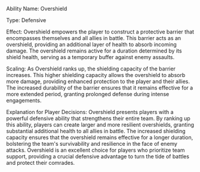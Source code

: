 Ability Name: Overshield

Type: Defensive

Effect: Overshield empowers the player to construct a protective barrier that encompasses themselves and all allies in battle. This barrier acts as an overshield, providing an additional layer of health to absorb incoming damage. The overshield remains active for a duration determined by its shield health, serving as a temporary buffer against enemy assaults.

Scaling: As Overshield ranks up, the shielding capacity of the barrier increases. This higher shielding capacity allows the overshield to absorb more damage, providing enhanced protection to the player and their allies. The increased durability of the barrier ensures that it remains effective for a more extended period, granting prolonged defense during intense engagements.

Explanation for Player Decisions: Overshield presents players with a powerful defensive ability that strengthens their entire team. By ranking up this ability, players can create larger and more resilient overshields, granting substantial additional health to all allies in battle. The increased shielding capacity ensures that the overshield remains effective for a longer duration, bolstering the team's survivability and resilience in the face of enemy attacks. Overshield is an excellent choice for players who prioritize team support, providing a crucial defensive advantage to turn the tide of battles and protect their comrades.
